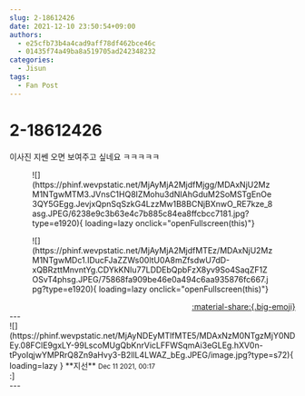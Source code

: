 ```yaml
---
slug: 2-18612426
date: 2021-12-10 23:50:54+09:00
authors:
  - e25cfb73b4a4cad9aff78df462bce46c
  - 01435f74a49ba8a519705ad242348232
categories:
  - Jisun
tags:
  - Fan Post
---
```


# 2-18612426

<div class="post-container" markdown="1">
<div class="content-container md-sidebar__scrollwrap" markdown="1">

이사진 지쎈 오면 보여주고 싶네요 ㅋㅋㅋㅋㅋ
<figure markdown="1">
![](https://phinf.wevpstatic.net/MjAyMjA2MjdfMjgg/MDAxNjU2MzM1NTgwMTM3.JVnsC1HQ8IZMohu3dNIAhGduM2SoMSTgEnOe3QY5GEgg.JevjxQpnSqSzkG4LzzMw1B8BCNjBXnwO_RE7kze_8asg.JPEG/6238e9c3b63e4c7b885c84ea8ffcbcc7181.jpg?type=e1920){ loading=lazy onclick="openFullscreen(this)"}
</figure>

<figure markdown="1">
![](https://phinf.wevpstatic.net/MjAyMjA2MjdfMTEz/MDAxNjU2MzM1NTgwMDc1.IDucFJaZZWs00ltU0A8mZfsdwU7dD-xQBRzttMnvntYg.CDYkKNIu77LDDEbQpbFzX8yv9So4SaqZF1ZOSvT4phsg.JPEG/75868fa909be46e0a494c6aa935876fc667.jpg?type=e1920){ loading=lazy onclick="openFullscreen(this)"}
</figure>


</div>
</div>

<div style="text-align: right;" markdown="1">
<a href="https://weverse.io/fromis9/fanpost/2-18612426" style="text-align: right;">:material-share:{.big-emoji}</a>
</div>
---

<div class="comments-container md-sidebar__scrollwrap" markdown="1">
<div class="comment" markdown="1">
<div class='id-container' markdown="1">
![](https://phinf.wevpstatic.net/MjAyNDEyMTlfMTE5/MDAxNzM0NTgzMjY0NDEy.08FClE9gxLY-99LscoMUgQbKnrVicLFFWSqmAi3eGLEg.hXV0n-tPyoIqjwYMPRrQ8Zn9aHvy3-B2llL4LWAZ_bEg.JPEG/image.jpg?type=s72){ loading=lazy }
**<span class="artist">지선</span>** <small>Dec 11 2021, 00:17</small><br>
</div>
<div class='comment-body' markdown="1">
:]
</div>
</div>
</div>
---
